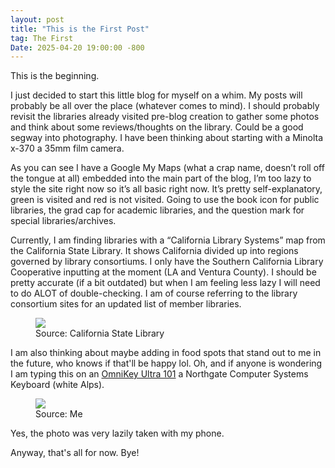 ```yaml
---
layout: post
title: "This is the First Post"
tag: The First
Date: 2025-04-20 19:00:00 -800
---
```


<div class="body1">
<p>This is the beginning.</p>

<p>I just decided to start this little blog for myself on a whim. My posts will probably be all over the place (whatever comes to mind). I should probably revisit the libraries already visited pre-blog creation to gather some photos and think about some reviews/thoughts on the library. Could be a good segway into photography. I have been thinking about starting with a Minolta x-370 a 35mm film camera.</p>

<p>As you can see I have a Google My Maps (what a crap name, doesn’t roll off the tongue at all) embedded into the main part of the blog, I’m too lazy to style the site right now so it’s all basic right now. It’s pretty self-explanatory, green is visited and red is not visited. Going to use the book icon for public libraries, the grad cap for academic libraries, and the question mark for special libraries/archives.</p>

<p>Currently, I am finding libraries with a “California Library Systems” map from the California State Library. It shows California divided up into regions governed by library consortiums. I only have the Southern California Library Cooperative inputting at the moment (LA and Ventura County). I should be pretty accurate (if a bit outdated) but when I am feeling less lazy I will need to do ALOT of double-checking. I am of course referring to the library consortium sites for an updated list of member libraries.</p>

<figure>
  <img src="/Library-Website/images/CLA-Library-Systems-Map.jpeg">
  <figcaption>Source: California State Library</figcaption>
</figure>

<p>I am also thinking about maybe adding in food spots that stand out to me in the future, who knows if that'll be happy lol. Oh, and if anyone is wondering I am typing this on an <a href="https://web.archive.org/web/20240201173640/https://deskthority.net/wiki/Northgate_OmniKey/101">OmniKey Ultra 101</a> a Northgate Computer Systems Keyboard (white Alps).</p>

<figure>
  <img src="/Library-Website/images/omnikey101.jpg">
  <figcaption>Source: Me</figcaption>
</figure>

<p>Yes, the photo was very lazily taken with my phone.</p>

<p>Anyway, that's all for now. Bye!</p>

</div>
